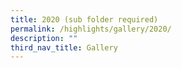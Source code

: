 ```yaml
---
title: 2020 (sub folder required)
permalink: /highlights/gallery/2020/
description: ""
third_nav_title: Gallery
---
```



